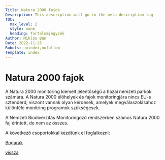 ```yaml
---
Title: Natura 2000 fajok
Description: This description will go in the meta description tag
TOC:
  max_level: 2
  style: none
  heading: Tartalomjegyzék
Author: Miklós Bán
Date: 2022-11-25
Robots: noindex,nofollow
Template: index
---
```

# Natura 2000 fajok

A Natura 2000 monitoring kiemelt jelentőségű a hazai nemzeti parkok számára. A Natura 2000 élőhelyek és fajok monitoringjára nincs EU-s sztenderd, viszont vannak olyan kérdések, amelyek megválaszolásához különféle monitring programok szükségesek.

A Nemzeti Biodiverzitás Monitoringozó rendszerben számos Natura 2000 faj érintett, de nem az összes.

A következő csoportokkal kezdtünk el foglalkozni:

[Bogarak](?workshop/natura2000/bogarak)

[vissza](?workshop)
